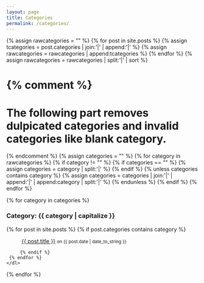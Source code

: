 ```yaml
---
layout: page
title: Categories
permalink: /categories/
---
```

{% assign rawcategories = "" %}
{% for post in site.posts %}
	{% assign tcategories = post.categories | join:'|' | append:'|' %}
	{% assign rawcategories = rawcategories | append:tcategories %}
{% endfor %}
{% assign rawcategories = rawcategories | split:'|' | sort %}

{% comment %}
=======================
The following part removes dulpicated categories and invalid categories like blank category.
=======================
{% endcomment %}
{% assign categories = "" %}
{% for category in rawcategories %}
	{% if category != "" %}
		{% if categories == "" %}
			{% assign categories = category | split:'|' %}
		{% endif %}
		{% unless categories contains category %}
			{% assign categories = categories | join:'|' | append:'|' | append:category | split:'|' %}
		{% endunless %}
	{% endif %}
{% endfor %}


{% for category in categories %}
<dl>
	<dt><h3 id="{{ category | slugify }}">Category: {{ category | capitalize }}</h3></dt>
	<dl>
	 {% for post in site.posts %}
		 {% if post.categories contains category %}
		 <dd><p>
		 <a title="Read article: {{ post.title }}" href="{{site.baseurl}}{{ post.url }}">
		 {{ post.title }}</a> <small>on {{ post.date | date_to_string }}</small></p>
	   </dd>

		 {% endif %}
	 {% endfor %}
	</dl>
{% endfor %}
